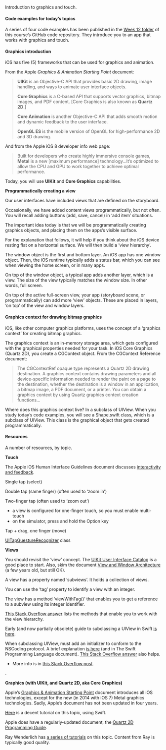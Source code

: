 Introduction to graphics and touch.

#### Code examples for today’s topics

A series of four code examples has been published in the [Week 12 folder](https://github.com/peteratseneca/dps923winter2015/tree/master/Week_12) of this course’s GitHub code repository. They introduce you to an app that works with graphics and touch.

#### Graphics introduction

iOS has five (5) frameworks that can be used for graphics and animation.

From the Apple _Graphics & Animation Starting Point_ document:

> **UIKit** is an Objective-C API that provides basic 2D drawing, image handling, and ways to animate user interface objects.
> 
> **Core Graphics** is a C-based API that supports vector graphics, bitmap images, and PDF content. [Core Graphics is also known as **Quartz 2D**.]
> 
> **Core Animation** is another Objective-C API that adds smooth motion and dynamic feedback to the user interface.
> 
> **OpenGL ES** is the mobile version of OpenGL for high-performance 2D and 3D drawing.

And from the Apple iOS 8 developer info web page:

> Built for developers who create highly immersive console games, **Metal** is a new [maximum performance] technology…It’s optimized to allow the CPU and GPU to work together to achieve optimal performance.

Today, you will use **UIKit** and **Core Graphics** capabilities.

**Programmatically creating a view**

Our user interfaces have included views that are defined on the storyboard.

Occasionally, we have added content views programmatically, but not often. You will recall adding buttons (add, save, cancel) in ‘add item’ situations.

The important idea today is that we will be programmatically creating graphics objects, and placing them on the apps’s visible surface.

For the explanation that follows, it will help if you think about the iOS device resting flat on a horizontal surface. We will then build a ‘view hierarchy’.

The window object is the first and bottom layer. An iOS app has one window object. Then, the iOS runtime typically adds a status bar, which you can see when viewing the home screen, or in many apps.

On top of the window object, a typical app adds another layer, which is a view. The size of the view typically matches the window size. In other words, full screen.

On top of the active full-screen view, your app (storyboard scene, or programmatically) can add more ‘view’ objects. These are placed in layers, ‘on top’ of the view and window layers.

#### Graphics context for drawing bitmap graphics

iOS, like other computer graphics platforms, uses the concept of a ‘graphics context’ for creating bitmap graphics.

The graphics context is an in-memory storage area, which gets configured with the graphical properties needed for your task. In iOS Core Graphics (Quartz 2D), you create a CGContext object. From the CGContext Reference document:

> The CGContextRef opaque type represents a Quartz 2D drawing destination. A graphics context contains drawing parameters and all device-specific information needed to render the paint on a page to the destination, whether the destination is a window in an application, a bitmap image, a PDF document, or a printer. You can obtain a graphics context by using Quartz graphics context creation functions…

Where does this graphics context live? In a subclass of UIView. When you study today’s code examples, you will see a <span class="skimlinks-unlinked">Shape.swift</span> class, which is a subclass of UIView. This class is the graphical object that gets created programmatically.

#### Resources

A number of resources, by topic.

**Touch**

The Apple iOS Human Interface Guidelines document discusses [interactivity and feedback](https://developer.apple.com/library/ios/documentation/UserExperience/Conceptual/MobileHIG/InteractivityInput.html).

Single tap (select)

Double tap (same finger) (often used to ‘zoom in’)

Two-finger tap (often used to ‘zoom out’)

*   a view is configured for one-finger touch, so you must enable multi-touch
*   on the simulator, press and hold the Option key

Tap + drag, one finger (move)

[UITapGuestureRecognizer](https://developer.apple.com/library/ios/documentation/UIKit/Reference/UITapGestureRecognizer_Class/) class

**Views**

You should revisit the ‘view’ concept. The [UIKit User Interface Catalog](https://developer.apple.com/library/ios/documentation/UserExperience/Conceptual/UIKitUICatalog/) is a good place to start. Also, skim the document [View and Window Architecture](https://developer.apple.com/library/ios/documentation/WindowsViews/Conceptual/ViewPG_iPhoneOS/WindowsandViews/WindowsandViews.html) (a few years old, but still OK).

A view has a property named ‘subviews’. It holds a collection of views.

You can use the ‘tag’ property to identify a view with an integer.

The view has a method ‘viewWithTag()’ that enables you to get a reference to a subview using its integer identifier.

[This Stack Overflow answer](http://stackoverflow.com/a/1054946) lists the methods that enable you to work with the view hierarchy.

Early (and now partially obsolete) guide to subclassing a UIView in Swift [is here](http://swift-programming.co/subclassing-with-swift/).

When subclassing UIView, must add an initializer to conform to the NSCoding protocol. A brief explanation [is here](http://www.quora.com/Why-does-Swift-force-you-to-implement-initWithCoder-for-UIView-subclasses) (and in The Swift Programming Language document). [This Stack Overflow answer](http://stackoverflow.com/a/26081426) also helps.

*   More info is in [this Stack Overflow post](http://stackoverflow.com/questions/26838909/required-initializers-for-a-subclass-of-uiviewcontroller).

.

**Graphics (with UIKit, and Quartz 2D, aka Core Craphics)**

Apple’s [Graphics & Animation Starting Point](https://developer.apple.com/library/ios/referencelibrary/GettingStarted/GS_Graphics_iPhone/) document introduces all iOS technologies, except for the new (in 2014 with iOS 7) Metal graphics technologies. Sadly, Apple’s document has not been updated in four years.

[Here](http://www.techotopia.com/index.php/An_iOS_8_Swift_Graphics_Tutorial_using_Core_Graphics_and_Core_Image) is a decent tutorial on this topic, using Swift.

Apple does have a regularly-updated document, the [Quartz 2D Programming Guide](https://developer.apple.com/library/mac/documentation/GraphicsImaging/Conceptual/drawingwithquartz2d/Introduction/Introduction.html).

Ray Wenderlich has [a series of tutorials](http://www.raywenderlich.com/tag/core-graphics) on this topic. Content from Ray is typically good quality.
